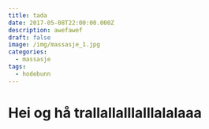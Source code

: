 ```yaml
---
title: tada
date: 2017-05-08T22:00:00.000Z
description: awefawef
draft: false
image: /img/massasje_1.jpg
categories:
  - massasje
tags:
  - hodebunn
---
```

# Hei og hå trallallalllalllalalaaa

